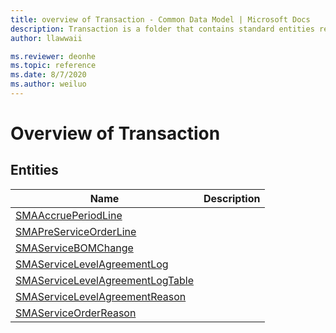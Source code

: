 ```yaml
---
title: overview of Transaction - Common Data Model | Microsoft Docs
description: Transaction is a folder that contains standard entities related to the Common Data Model.
author: llawwaii

ms.reviewer: deonhe
ms.topic: reference
ms.date: 8/7/2020
ms.author: weiluo
---
```


# Overview of Transaction


## Entities

|Name|Description|
|---|---|
|[SMAAccruePeriodLine](SMAAccruePeriodLine.md)||
|[SMAPreServiceOrderLine](SMAPreServiceOrderLine.md)||
|[SMAServiceBOMChange](SMAServiceBOMChange.md)||
|[SMAServiceLevelAgreementLog](SMAServiceLevelAgreementLog.md)||
|[SMAServiceLevelAgreementLogTable](SMAServiceLevelAgreementLogTable.md)||
|[SMAServiceLevelAgreementReason](SMAServiceLevelAgreementReason.md)||
|[SMAServiceOrderReason](SMAServiceOrderReason.md)||
